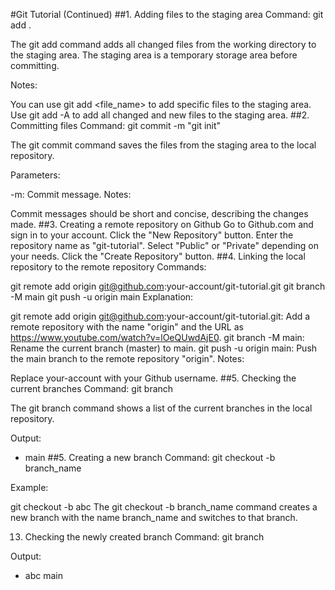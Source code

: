 #Git Tutorial (Continued)
##1. Adding files to the staging area
Command: git add .

The git add command adds all changed files from the working directory to the staging area. The staging area is a temporary storage area before committing.

Notes:

You can use git add <file_name> to add specific files to the staging area.
Use git add -A to add all changed and new files to the staging area.
##2. Committing files
Command: git commit -m "git init"

The git commit command saves the files from the staging area to the local repository.

Parameters:

-m: Commit message.
Notes:

Commit messages should be short and concise, describing the changes made.
##3. Creating a remote repository on Github
Go to Github.com and sign in to your account.
Click the "New Repository" button.
Enter the repository name as "git-tutorial".
Select "Public" or "Private" depending on your needs.
Click the "Create Repository" button.
##4. Linking the local repository to the remote repository
Commands:

git remote add origin git@github.com:your-account/git-tutorial.git
git branch -M main
git push -u origin main
Explanation:

git remote add origin git@github.com:your-account/git-tutorial.git: Add a remote repository with the name "origin" and the URL as https://www.youtube.com/watch?v=lOeQUwdAjE0.
git branch -M main: Rename the current branch (master) to main.
git push -u origin main: Push the main branch to the remote repository "origin".
Notes:

Replace your-account with your Github username.
##5. Checking the current branches
Command: git branch

The git branch command shows a list of the current branches in the local repository.

Output:

* main
##5. Creating a new branch
Command: git checkout -b branch_name

Example:

git checkout -b abc
The git checkout -b branch_name command creates a new branch with the name branch_name and switches to that branch.

13. Checking the newly created branch
Command: git branch

Output:

* abc
main